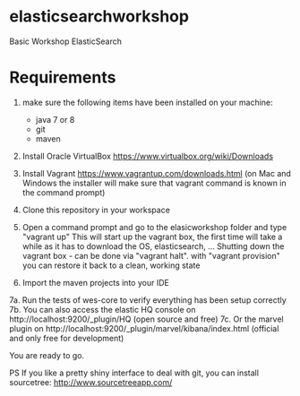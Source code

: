 # elasticsearchworkshop
Basic Workshop ElasticSearch


# Requirements #

1. make sure the following items have been installed on your machine:
   - java 7 or 8
   - git
   - maven
   
2. Install Oracle VirtualBox
  https://www.virtualbox.org/wiki/Downloads

3. Install Vagrant
   https://www.vagrantup.com/downloads.html
  (on Mac and Windows the installer will make sure that vagrant command is known in the command prompt)

4. Clone this repository in your workspace

5. Open a command prompt and go to the elasicworkshop folder and type "vagrant up"
   This will start up the vagrant box, the first time will take a while as it has to download the OS, elasticsearch, ...
   Shutting down the vagrant box - can be done via "vagrant halt".
   with "vagrant provision" you can restore it back to a clean, working state

6. Import the maven projects into your IDE

7a. Run the tests of wes-core to verify everything has been setup correctly 
7b. You can also access the elastic HQ console on http://localhost:9200/_plugin/HQ (open source and free)
7c. Or the marvel plugin on http://localhost:9200/_plugin/marvel/kibana/index.html (official and only free for development)

You are ready to go.

PS
If you like a pretty shiny interface to deal with git, you can install sourcetree: http://www.sourcetreeapp.com/
